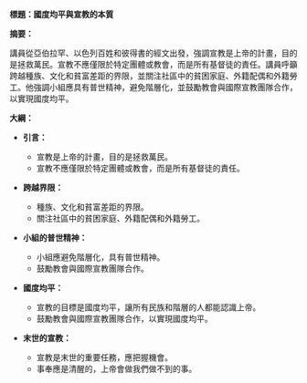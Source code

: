 **標題：國度均平與宣教的本質**

**摘要：**

講員從亞伯拉罕、以色列百姓和彼得書的經文出發，強調宣教是上帝的計畫，目的是拯救萬民。宣教不應僅限於特定團體或教會，而是所有基督徒的責任。講員呼籲跨越種族、文化和貧富差距的界限，並關注社區中的貧困家庭、外籍配偶和外籍勞工。他強調小組應具有普世精神，避免階層化，並鼓勵教會與國際宣教團隊合作，以實現國度均平。

**大綱：**

* **引言：**
    * 宣教是上帝的計畫，目的是拯救萬民。
    * 宣教不應僅限於特定團體或教會，而是所有基督徒的責任。

* **跨越界限：**
    * 種族、文化和貧富差距的界限。
    * 關注社區中的貧困家庭、外籍配偶和外籍勞工。

* **小組的普世精神：**
    * 小組應避免階層化，具有普世精神。
    * 鼓勵教會與國際宣教團隊合作。

* **國度均平：**
    * 宣教的目標是國度均平，讓所有民族和階層的人都能認識上帝。
    * 鼓勵教會與國際宣教團隊合作，以實現國度均平。

* **末世的宣教：**
    * 宣教是末世的重要任務，應把握機會。
    * 事奉應是清醒的，上帝會做我們做不到的事。